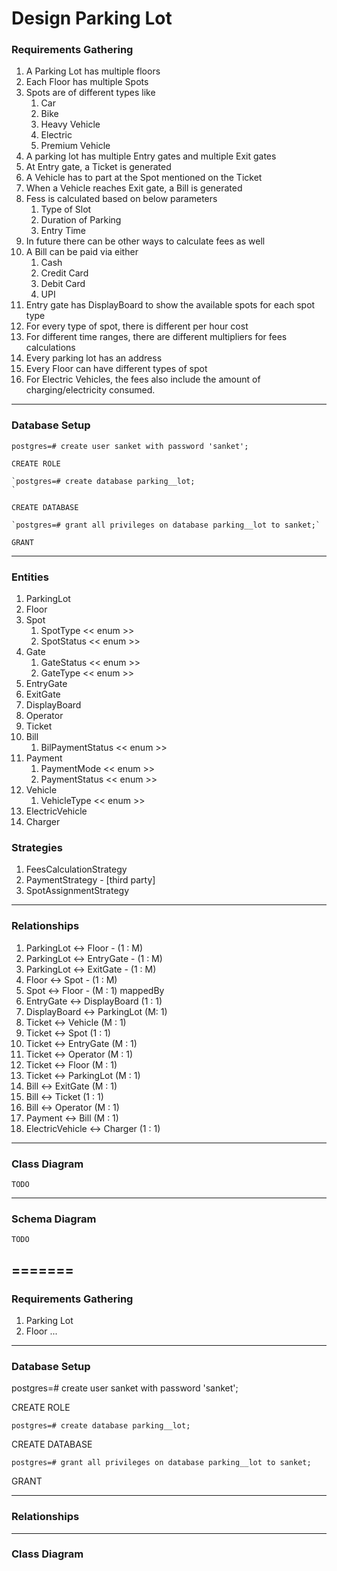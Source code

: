 # Design Parking Lot

### Requirements Gathering
1. A Parking Lot has multiple floors
2. Each Floor has multiple Spots
3. Spots are of different types like 
   1. Car
   2. Bike
   3. Heavy Vehicle
   4. Electric
   5. Premium Vehicle
4. A parking lot has multiple Entry gates and multiple Exit gates
5. At Entry gate, a Ticket is generated
6. A Vehicle has to part at the Spot mentioned on the Ticket
7. When a Vehicle reaches Exit gate, a Bill is generated
8. Fess is calculated based on below parameters
   1. Type of Slot
   2. Duration of Parking
   3. Entry Time
9. In future there can be other ways to calculate fees as well
10. A Bill can be paid via either
    1. Cash
    2. Credit Card
    3. Debit Card
    4. UPI
11. Entry gate has DisplayBoard to show the available spots for each spot type
12. For every type of spot, there is different per hour cost
13. For different time ranges, there are different multipliers for fees calculations
14. Every parking lot has an address
15. Every Floor can have different types of spot
16. For Electric Vehicles, the fees also include the amount of charging/electricity consumed.

---

### Database Setup
    postgres=# create user sanket with password 'sanket';
    
    CREATE ROLE
    
    `postgres=# create database parking__lot;
    `
    
    CREATE DATABASE
    
    `postgres=# grant all privileges on database parking__lot to sanket;`
    
    GRANT

---

### Entities
1. ParkingLot
2. Floor
3. Spot
   1. SpotType << enum >>
   2. SpotStatus << enum >>
4. Gate
   1. GateStatus << enum >>
   2. GateType << enum >>
5. EntryGate
6. ExitGate
7. DisplayBoard
8. Operator
9. Ticket
10. Bill
    1. BilPaymentStatus << enum >>
11. Payment
    1. PaymentMode << enum >>
    2. PaymentStatus << enum >>
12. Vehicle
    1. VehicleType << enum >>
13. ElectricVehicle
14. Charger

### Strategies
1. FeesCalculationStrategy
2. PaymentStrategy - [third party]
3. SpotAssignmentStrategy

---

### Relationships

1. ParkingLot <-> Floor  - (1 : M)
2. ParkingLot <-> EntryGate - (1 : M)
3. ParkingLot <-> ExitGate - (1 : M)
4. Floor <-> Spot - (1 : M)
5. Spot <-> Floor - (M : 1) mappedBy
6. EntryGate <-> DisplayBoard (1 : 1)
7. DisplayBoard <-> ParkingLot (M: 1)
8. Ticket <-> Vehicle (M : 1)
9. Ticket <-> Spot (1 : 1)
10. Ticket <-> EntryGate (M : 1)
11. Ticket <-> Operator (M : 1)
12. Ticket <-> Floor (M : 1)
13. Ticket <-> ParkingLot (M : 1)
14. Bill <-> ExitGate (M : 1)
15. Bill <-> Ticket (1 : 1)
16. Bill <-> Operator (M : 1)
17. Payment <-> Bill (M : 1)
18. ElectricVehicle <-> Charger (1 : 1)

---

### Class Diagram

    TODO
---

### Schema Diagram

    TODO
=======
---

### Requirements Gathering
1. Parking Lot
2. Floor
...
---

### Database Setup
postgres=# create user sanket with password 'sanket';

CREATE ROLE

`postgres=# create database parking__lot;
`

CREATE DATABASE

`postgres=# grant all privileges on database parking__lot to sanket;`

GRANT

---

### Relationships

---

### Class Diagram
